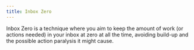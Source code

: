 ```yaml
---
title: Inbox Zero
---
```


Inbox Zero is a technique where you aim to keep the amount of work (or actions needed) in your inbox at zero at all the time, avoiding build-up and the possible action paralysis it might cause.